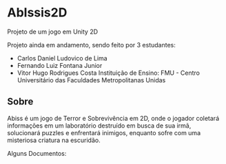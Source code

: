 # AbIssis2D
Projeto de um jogo em Unity 2D

Projeto ainda em andamento, sendo feito por 3 estudantes:
- Carlos Daniel Ludovico de Lima
- Fernando Luiz Fontana Junior
- Vitor Hugo Rodrigues Costa 
Instituição de Ensino: FMU - Centro Universitário das Faculdades Metropolitanas Unidas

## Sobre

Abiss é um jogo de Terror e Sobrevivência em 2D, onde o jogador coletará informações em um laboratório destruído em busca de sua irmã, solucionará puzzles e enfrentará inimigos, enquanto sofre com uma misteriosa criatura na escuridão.

Alguns Documentos:
